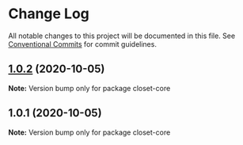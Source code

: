 # Change Log

All notable changes to this project will be documented in this file.
See [Conventional Commits](https://conventionalcommits.org) for commit guidelines.

## [1.0.2](https://github.com/koreasimpson/test-ds/compare/closet-core@1.0.1...closet-core@1.0.2) (2020-10-05)

**Note:** Version bump only for package closet-core





## 1.0.1 (2020-10-05)

**Note:** Version bump only for package closet-core
